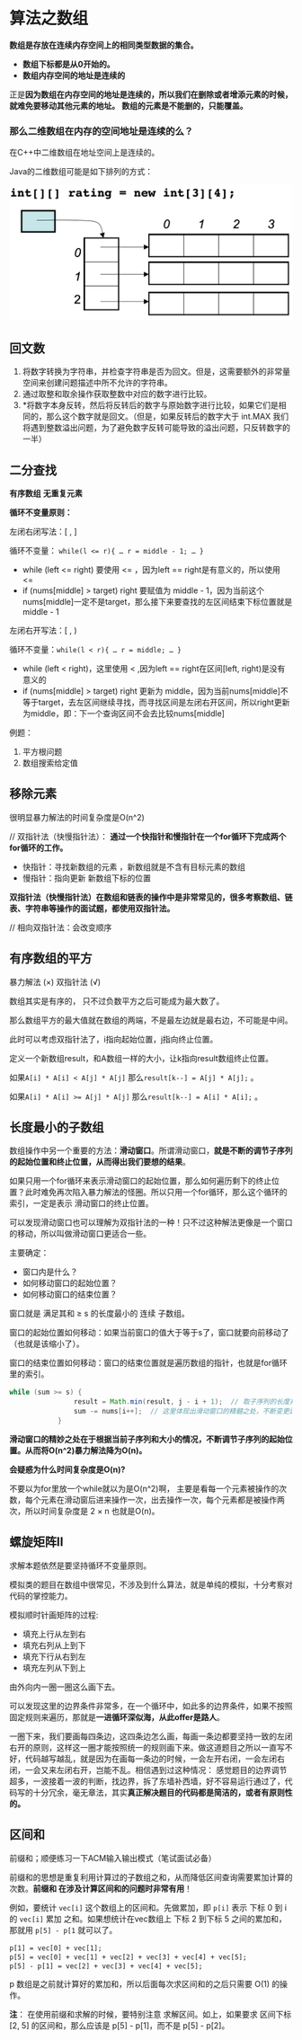# 算法之数组

**数组是存放在连续内存空间上的相同类型数据的集合。**

- **数组下标都是从0开始的。**
- **数组内存空间的地址是连续的**

正是**因为数组在内存空间的地址是连续的，所以我们在删除或者增添元素的时候，就难免要移动其他元素的地址。** **数组的元素是不能删的，只能覆盖。**

### 那么二维数组在内存的空间地址是连续的么？

在C++中二维数组在地址空间上是连续的。

Java的二维数组可能是如下排列的方式：

![](./assets/Java二维数组排列.png)

## 回文数

1. 将数字转换为字符串，并检查字符串是否为回文。但是，这需要额外的非常量空间来创建问题描述中所不允许的字符串。
2. 通过取整和取余操作获取整数中对应的数字进行比较。
3. *将数字本身反转，然后将反转后的数字与原始数字进行比较，如果它们是相同的，那么这个数字就是回文。（但是，如果反转后的数字大于 int.MAX 我们将遇到整数溢出问题，为了避免数字反转可能导致的溢出问题，只反转数字的一半）

## 二分查找

**有序数组** **无重复元素**

**循环不变量原则：**

左闭右闭写法：[ , ]

循环不变量： `while(l <= r){ … r = middle - 1; … }`

- while (left <= right) 要使用 <= ，因为left == right是有意义的，所以使用 <=
- if (nums[middle] > target) right 要赋值为 middle - 1，因为当前这个nums[middle]一定不是target，那么接下来要查找的左区间结束下标位置就是 middle - 1

左闭右开写法：[ , )

循环不变量：`while(l < r){ … r = middle; … }`

- while (left < right)，这里使用 < ,因为left == right在区间[left, right)是没有意义的
- if (nums[middle] > target) right 更新为 middle，因为当前nums[middle]不等于target，去左区间继续寻找，而寻找区间是左闭右开区间，所以right更新为middle，即：下一个查询区间不会去比较nums[middle]

例题：

1. 平方根问题
2. 数组搜索给定值

## 移除元素

很明显暴力解法的时间复杂度是O(n^2)

// 双指针法（快慢指针法）： **通过一个快指针和慢指针在一个for循环下完成两个for循环的工作。**

- 快指针：寻找新数组的元素 ，新数组就是不含有目标元素的数组
- 慢指针：指向更新 新数组下标的位置

**双指针法（快慢指针法）在数组和链表的操作中是非常常见的，很多考察数组、链表、字符串等操作的面试题，都使用双指针法。**

// 相向双指针法：会改变顺序

## 有序数组的平方

暴力解法 (×)  双指针法 (√)

数组其实是有序的， 只不过负数平方之后可能成为最大数了。

那么数组平方的最大值就在数组的两端，不是最左边就是最右边，不可能是中间。

此时可以考虑双指针法了，i指向起始位置，j指向终止位置。

定义一个新数组result，和A数组一样的大小，让k指向result数组终止位置。

如果`A[i] * A[i] < A[j] * A[j]` 那么`result[k--] = A[j] * A[j];` 。

如果`A[i] * A[i] >= A[j] * A[j]` 那么`result[k--] = A[i] * A[i];` 。

## 长度最小的子数组

数组操作中另一个重要的方法：**滑动窗口**。所谓滑动窗口，**就是不断的调节子序列的起始位置和终止位置，从而得出我们要想的结果**。

如果只用一个for循环来表示滑动窗口的起始位置，那么如何遍历剩下的终止位置？此时难免再次陷入暴力解法的怪圈。所以只用一个for循环，那么这个循环的索引，一定是表示 滑动窗口的终止位置。

可以发现滑动窗口也可以理解为双指针法的一种！只不过这种解法更像是一个窗口的移动，所以叫做滑动窗口更适合一些。

主要确定：

- 窗口内是什么？
- 如何移动窗口的起始位置？
- 如何移动窗口的结束位置？

窗口就是 满足其和 ≥ s 的长度最小的 连续 子数组。

窗口的起始位置如何移动：如果当前窗口的值大于等于s了，窗口就要向前移动了（也就是该缩小了）。

窗口的结束位置如何移动：窗口的结束位置就是遍历数组的指针，也就是for循环里的索引。

```java
while (sum >= s) {
                result = Math.min(result, j - i + 1);  // 取子序列的长度并比较
                sum -= nums[i++];  // 这里体现出滑动窗口的精髓之处，不断变更i（子序列的起始位置）
            }
```

**滑动窗口的精妙之处在于根据当前子序列和大小的情况，不断调节子序列的起始位置。从而将O(n^2)暴力解法降为O(n)。**

**会疑惑为什么时间复杂度是O(n)?**  

不要以为for里放一个while就以为是O(n^2)啊， 主要是看每一个元素被操作的次数，每个元素在滑动窗后进来操作一次，出去操作一次，每个元素都是被操作两次，所以时间复杂度是 2 × n 也就是O(n)。

## 螺旋矩阵II

求解本题依然是要坚持循环不变量原则。

模拟类的题目在数组中很常见，不涉及到什么算法，就是单纯的模拟，十分考察对代码的掌控能力。

模拟顺时针画矩阵的过程:

- 填充上行从左到右
- 填充右列从上到下
- 填充下行从右到左
- 填充左列从下到上

由外向内一圈一圈这么画下去。

可以发现这里的边界条件非常多，在一个循环中，如此多的边界条件，如果不按照固定规则来遍历，那就是**一进循环深似海，从此offer是路人**。

一圈下来，我们要画每四条边，这四条边怎么画，每画一条边都要坚持一致的左闭右开的原则，这样这一圈才能按照统一的规则画下来。做这道题目之所以一直写不好，代码越写越乱，就是因为在画每一条边的时候，一会左开右闭，一会左闭右闭，一会又来左闭右开，岂能不乱。相信遇到过这种情况： 感觉题目的边界调节超多，一波接着一波的判断，找边界，拆了东墙补西墙，好不容易运行通过了，代码写的十分冗余，毫无章法，其实**真正解决题目的代码都是简洁的，或者有原则性的。**

## 区间和

前缀和；顺便练习一下ACM输入输出模式（笔试面试必备）

前缀和的思想是重复利用计算过的子数组之和，从而降低区间查询需要累加计算的次数。**前缀和 在涉及计算区间和的问题时非常有用**！

例如，要统计 `vec[i]` 这个数组上的区间和。先做累加，即 `p[i]` 表示 下标 0 到 i 的 `vec[i]` 累加 之和。如果想统计在vec数组上 下标 2 到下标 5 之间的累加和，那就用 `p[5] - p[1` 就可以了。

```
p[1] = vec[0] + vec[1];
p[5] = vec[0] + vec[1] + vec[2] + vec[3] + vec[4] + vec[5];
p[5] - p[1] = vec[2] + vec[3] + vec[4] + vec[5];
```

p 数组是之前就计算好的累加和，所以后面每次求区间和的之后只需要 O(1) 的操作。

**注**： 在使用前缀和求解的时候，要特别注意 求解区间。如上，如果要求 区间下标 [2, 5] 的区间和，那么应该是 p[5] - p[1]，而不是 p[5] - p[2]。
